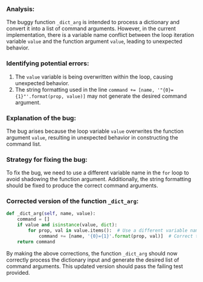 ### Analysis:
The buggy function `_dict_arg` is intended to process a dictionary and convert it into a list of command arguments. However, in the current implementation, there is a variable name conflict between the loop iteration variable `value` and the function argument `value`, leading to unexpected behavior.

### Identifying potential errors:
1. The `value` variable is being overwritten within the loop, causing unexpected behavior.
2. The string formatting used in the line `command += [name, '"{0}={1}"'.format(prop, value)]` may not generate the desired command argument.

### Explanation of the bug:
The bug arises because the loop variable `value` overwrites the function argument `value`, resulting in unexpected behavior in constructing the command list.

### Strategy for fixing the bug:
To fix the bug, we need to use a different variable name in the `for` loop to avoid shadowing the function argument. Additionally, the string formatting should be fixed to produce the correct command arguments.

### Corrected version of the function `_dict_arg`:
```python
def _dict_arg(self, name, value):
    command = []
    if value and isinstance(value, dict):
        for prop, val in value.items():  # Use a different variable name to avoid shadowing
            command += [name, '{0}={1}'.format(prop, val)]  # Correct the string formatting
    return command
```

By making the above corrections, the function `_dict_arg` should now correctly process the dictionary input and generate the desired list of command arguments. This updated version should pass the failing test provided.